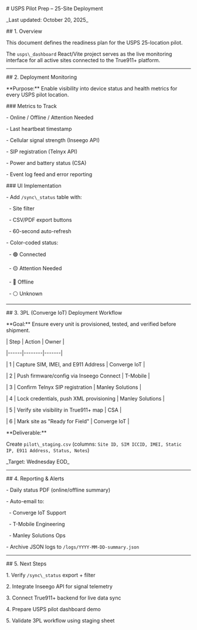 \# USPS Pilot Prep – 25-Site Deployment

\_Last updated: October 20, 2025\_



\## 1. Overview

This document defines the readiness plan for the USPS 25-location pilot.

The `usps\_dashboard` React/Vite project serves as the live monitoring interface for all active sites connected to the True911+ platform.



---



\## 2. Deployment Monitoring

\*\*Purpose:\*\* Enable visibility into device status and health metrics for every USPS pilot location.



\### Metrics to Track

\- Online / Offline / Attention Needed  

\- Last heartbeat timestamp  

\- Cellular signal strength (Inseego API)  

\- SIP registration (Telnyx API)  

\- Power and battery status (CSA)  

\- Event log feed and error reporting



\### UI Implementation

\- Add `/sync\_status` table with:

&nbsp; - Site filter  

&nbsp; - CSV/PDF export buttons  

&nbsp; - 60-second auto-refresh  

\- Color-coded status:

&nbsp; - 🟢 Connected

&nbsp; - 🟡 Attention Needed

&nbsp; - 🔴 Offline

&nbsp; - ⚪ Unknown



---



\## 3. 3PL (Converge IoT) Deployment Workflow

\*\*Goal:\*\* Ensure every unit is provisioned, tested, and verified before shipment.



| Step | Action | Owner |

|------|--------|-------|

| 1 | Capture SIM, IMEI, and E911 Address | Converge IoT |

| 2 | Push firmware/config via Inseego Connect | T-Mobile |

| 3 | Confirm Telnyx SIP registration | Manley Solutions |

| 4 | Lock credentials, push XML provisioning | Manley Solutions |

| 5 | Verify site visibility in True911+ map | CSA |

| 6 | Mark site as "Ready for Field" | Converge IoT |



\*\*Deliverable:\*\*  

Create `pilot\_staging.csv` (columns: `Site ID, SIM ICCID, IMEI, Static IP, E911 Address, Status, Notes`)  

\_Target: Wednesday EOD\_



---



\## 4. Reporting \& Alerts

\- Daily status PDF (online/offline summary)  

\- Auto-email to:

&nbsp; - Converge IoT Support  

&nbsp; - T-Mobile Engineering  

&nbsp; - Manley Solutions Ops  

\- Archive JSON logs to `/logs/YYYY-MM-DD-summary.json`



---



\## 5. Next Steps

1\. Verify `/sync\_status` export + filter  

2\. Integrate Inseego API for signal telemetry  

3\. Connect True911+ backend for live data sync  

4\. Prepare USPS pilot dashboard demo  

5\. Validate 3PL workflow using staging sheet



